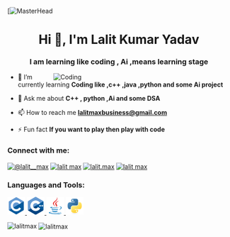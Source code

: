 [![MasterHead](https://www.google.com/imgres?imgurl=https%3A%2F%2Fcamo.githubusercontent.com%2Fb6860107d5fad033d519367771dc48185ae1b0a41ec3d8edd34a53cb001a3d31%2F68747470733a2f2f6d61676963636f70792e78797a2f6173736574732f696d616765732f6861646465722e676966&imgrefurl=https%3A%2F%2Fgithub.com%2Frudrabarad%2FGifs&tbnid=CVLQvplLvZ78OM&vet=12ahUKEwjit_-gwMT7AhWEjtgFHe2rArQQMygCegUIARD3AQ..i&docid=CJdgcKdcN0j58M&w=680&h=428&q=animated%20coding%20gif&ved=2ahUKEwjit_-gwMT7AhWEjtgFHe2rArQQMygCegUIARD3AQ)
<h1 align="center">Hi 👋, I'm Lalit Kumar Yadav</h1>
<h3 align="center">I am learning like coding , Ai ,means learning stage</h3>
<img align="right" alt="Coding" width="400" src="https://cdn.dribbble.com/users/1162077/screenshots/3848914/programmer.gif">

- 🌱 I’m currently learning **Coding like ,c++ ,java ,python and some Ai project**

- 💬 Ask me about **C++ , python ,Ai and some DSA**

- 📫 How to reach me **lalitmaxbusiness@gmail.com**

- ⚡ Fun fact **If you want to play then play with code**

<h3 align="left">Connect with me:</h3>
<p align="left">
<a href="https://twitter.com/@lalit__max" target="blank"><img align="center" src="https://raw.githubusercontent.com/rahuldkjain/github-profile-readme-generator/master/src/images/icons/Social/twitter.svg" alt="@lalit__max" height="30" width="40" /></a>
<a href="https://linkedin.com/in/lalit max" target="blank"><img align="center" src="https://raw.githubusercontent.com/rahuldkjain/github-profile-readme-generator/master/src/images/icons/Social/linked-in-alt.svg" alt="lalit max" height="30" width="40" /></a>
<a href="https://instagram.com/lalit.max" target="blank"><img align="center" src="https://raw.githubusercontent.com/rahuldkjain/github-profile-readme-generator/master/src/images/icons/Social/instagram.svg" alt="lalit.max" height="30" width="40" /></a>
<a href="https://www.youtube.com/c/lalit max" target="blank"><img align="center" src="https://raw.githubusercontent.com/rahuldkjain/github-profile-readme-generator/master/src/images/icons/Social/youtube.svg" alt="lalit max" height="30" width="40" /></a>
</p>

<h3 align="left">Languages and Tools:</h3>
<p align="left"> <a href="https://www.cprogramming.com/" target="_blank" rel="noreferrer"> <img src="https://raw.githubusercontent.com/devicons/devicon/master/icons/c/c-original.svg" alt="c" width="40" height="40"/> </a> <a href="https://www.w3schools.com/cpp/" target="_blank" rel="noreferrer"> <img src="https://raw.githubusercontent.com/devicons/devicon/master/icons/cplusplus/cplusplus-original.svg" alt="cplusplus" width="40" height="40"/> </a> <a href="https://www.java.com" target="_blank" rel="noreferrer"> <img src="https://raw.githubusercontent.com/devicons/devicon/master/icons/java/java-original.svg" alt="java" width="40" height="40"/> </a> <a href="https://www.python.org" target="_blank" rel="noreferrer"> <img src="https://raw.githubusercontent.com/devicons/devicon/master/icons/python/python-original.svg" alt="python" width="40" height="40"/> </a> </p>

<p><img align="left" src="https://github-readme-stats.vercel.app/api/top-langs?username=lalitmax&show_icons=true&locale=en&layout=compact" alt="lalitmax" /></p>

<p>&nbsp;<img align="center" src="https://github-readme-stats.vercel.app/api?username=lalitmax&show_icons=true&locale=en" alt="lalitmax" /></p>
